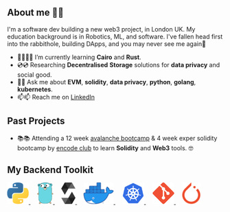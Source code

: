 ## About me 👨‍🚀
I'm a software dev building a new web3 project, in London UK. My education background is in Robotics, ML, and software. I've fallen head first into the rabbithole, building DApps, and you may never see me again🚀 

- 🌱👨🏻‍🎓 I’m currently learning **Cairo** and **Rust**.
- 💿💿 Researching **Decentralised** **Storage** solutions for **data privacy** and social good. 
- 💬💬 Ask me about **EVM**, **solidity**, **data privacy**, **python**, **golang**, **kubernetes**. 
- 📫📫 Reach me on [LinkedIn](https://www.linkedin.com/in/chrisjamesparsons/)
<!-- - 💸😭 Resisting the urge to do a PhD in AI or Robotics -->

## Past Projects
 * 📚📚 Attending a 12 week [avalanche bootcamp](https://www.encode.club/avalanche-bootcamp) & 4 week exper solidity bootcamp by [encode club](https://www.encode.club) to learn **Solidity** and **Web3** tools. 🤓

## My Backend Toolkit
<!-- [![Go](https://github.com/martinloesethjensen/martinloesethjensen/raw/master/img/ethereum_logo.png)](https://golang.org/)
[![Solidity](https://github.com/martinloesethjensen/martinloesethjensen/raw/master/img/solidity_logo.png)](https://soliditylang.org/) -->

<a href="https://www.python.org"> 
  <img src="images/python-logo.svg" alt="python" style="height:50px;"/>
</a>
&nbsp &nbsp
<a href="https://golang.org/"> 
  <img src="images/go-logo.png" alt="Golang" style="height:50px;"/>
</a>
&nbsp &nbsp
<a href="https://soliditylang.org/"> 
  <img src="images/solidity-logo.png" alt="Solidity" style="height:50px;"/>
</a>
&nbsp &nbsp
<a href="https://www.docker.com"> 
  <img src="images/docker-logo.png" alt="docker" style="height:50px;"/>
</a>
&nbsp &nbsp
<a href="https://kubernetes.io"> 
  <img src="images/kubernetes-logo.png" alt="kubernetes" style="height:50px;"/>
</a>
&nbsp &nbsp
<a href="https://git-scm.com"> 
  <img src="images/git-logo.png" alt="git" style="height:50px;"/>
</a>
&nbsp &nbsp
<a href="https://pytorch.org"> 
  <img src="images/pytorch-logo.svg" alt="git" style="height:50px"/>
</a>

<!---
chrispduck/chrispduck is a ✨ special ✨ repository because its `README.md` (this file) appears on your GitHub profile.
You can click the Preview link to take a look at your changes.
--->

